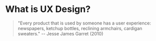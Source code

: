 # What is UX Design?

> "Every product that is used by someone has a user experience: newspapers, ketchup bottles, reclining armchairs, cardigan sweaters." -- Jesse James Garret (2010)

